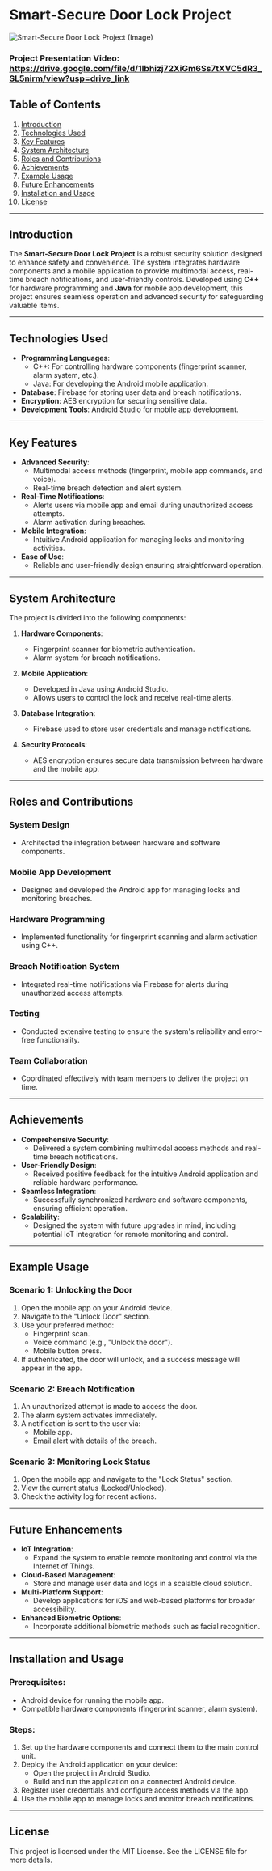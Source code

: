 # Smart-Secure Door Lock Project
![**Smart-Secure Door Lock Project (Image)**](Smart-Secure-Door-Project.JPG)  

### Project Presentation Video: https://drive.google.com/file/d/1Ibhizj72XiGm6Ss7tXVC5dR3_SL5nirm/view?usp=drive_link

## Table of Contents
1. [Introduction](#introduction)
2. [Technologies Used](#technologies-used)
3. [Key Features](#key-features)
4. [System Architecture](#system-architecture)
5. [Roles and Contributions](#roles-and-contributions)
6. [Achievements](#achievements)
7. [Example Usage](#example-usage)
8. [Future Enhancements](#future-enhancements)
9. [Installation and Usage](#installation-and-usage)
10. [License](#license)

---

## Introduction
The **Smart-Secure Door Lock Project** is a robust security solution designed to enhance safety and convenience. The system integrates hardware components and a mobile application to provide multimodal access, real-time breach notifications, and user-friendly controls. Developed using **C++** for hardware programming and **Java** for mobile app development, this project ensures seamless operation and advanced security for safeguarding valuable items.

---

## Technologies Used
- **Programming Languages**:
  - C++: For controlling hardware components (fingerprint scanner, alarm system, etc.).
  - Java: For developing the Android mobile application.
- **Database**: Firebase for storing user data and breach notifications.
- **Encryption**: AES encryption for securing sensitive data.
- **Development Tools**: Android Studio for mobile app development.

---

## Key Features
- **Advanced Security**:
  - Multimodal access methods (fingerprint, mobile app commands, and voice).
  - Real-time breach detection and alert system.
- **Real-Time Notifications**:
  - Alerts users via mobile app and email during unauthorized access attempts.
  - Alarm activation during breaches.
- **Mobile Integration**:
  - Intuitive Android application for managing locks and monitoring activities.
- **Ease of Use**:
  - Reliable and user-friendly design ensuring straightforward operation.

---

## System Architecture
The project is divided into the following components:

1. **Hardware Components**:
   - Fingerprint scanner for biometric authentication.
   - Alarm system for breach notifications.

2. **Mobile Application**:
   - Developed in Java using Android Studio.
   - Allows users to control the lock and receive real-time alerts.

3. **Database Integration**:
   - Firebase used to store user credentials and manage notifications.

4. **Security Protocols**:
   - AES encryption ensures secure data transmission between hardware and the mobile app.

---

## Roles and Contributions
### **System Design**
- Architected the integration between hardware and software components.

### **Mobile App Development**
- Designed and developed the Android app for managing locks and monitoring breaches.

### **Hardware Programming**
- Implemented functionality for fingerprint scanning and alarm activation using C++.

### **Breach Notification System**
- Integrated real-time notifications via Firebase for alerts during unauthorized access attempts.

### **Testing**
- Conducted extensive testing to ensure the system's reliability and error-free functionality.

### **Team Collaboration**
- Coordinated effectively with team members to deliver the project on time.

---

## Achievements
- **Comprehensive Security**:
  - Delivered a system combining multimodal access methods and real-time breach notifications.
- **User-Friendly Design**:
  - Received positive feedback for the intuitive Android application and reliable hardware performance.
- **Seamless Integration**:
  - Successfully synchronized hardware and software components, ensuring efficient operation.
- **Scalability**:
  - Designed the system with future upgrades in mind, including potential IoT integration for remote monitoring and control.

---

## Example Usage

### **Scenario 1: Unlocking the Door**
1. Open the mobile app on your Android device.
2. Navigate to the "Unlock Door" section.
3. Use your preferred method:
   - Fingerprint scan.
   - Voice command (e.g., "Unlock the door").
   - Mobile button press.
4. If authenticated, the door will unlock, and a success message will appear in the app.

### **Scenario 2: Breach Notification**
1. An unauthorized attempt is made to access the door.
2. The alarm system activates immediately.
3. A notification is sent to the user via:
   - Mobile app.
   - Email alert with details of the breach.

### **Scenario 3: Monitoring Lock Status**
1. Open the mobile app and navigate to the "Lock Status" section.
2. View the current status (Locked/Unlocked).
3. Check the activity log for recent actions.

---

## Future Enhancements
- **IoT Integration**:
  - Expand the system to enable remote monitoring and control via the Internet of Things.
- **Cloud-Based Management**:
  - Store and manage user data and logs in a scalable cloud solution.
- **Multi-Platform Support**:
  - Develop applications for iOS and web-based platforms for broader accessibility.
- **Enhanced Biometric Options**:
  - Incorporate additional biometric methods such as facial recognition.

---

## Installation and Usage

### Prerequisites:
- Android device for running the mobile app.
- Compatible hardware components (fingerprint scanner, alarm system).

### Steps:
1. Set up the hardware components and connect them to the main control unit.
2. Deploy the Android application on your device:
   - Open the project in Android Studio.
   - Build and run the application on a connected Android device.
3. Register user credentials and configure access methods via the app.
4. Use the mobile app to manage locks and monitor breach notifications.

---

## License
This project is licensed under the MIT License. See the LICENSE file for more details.
